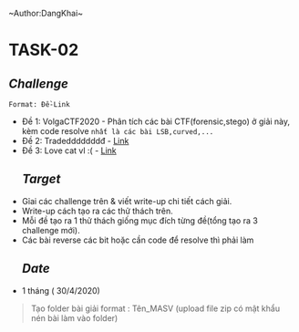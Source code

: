 ~Author:DangKhai~
**<h1>TASK-02</h1>**
***<h2>Challenge</h2>***
  `Format: Đề-Link`
  * Đề 1: VolgaCTF2020 - Phân tích các bài CTF(forensic,stego) ở giải này, kèm code resolve `nhất là các bài LSB,curved,...`
  * Đề 2: Tradedddddddđ - [Link](https://drive.google.com/file/d/1Ew6YU8QcgE1FGMTQq2R1i39iQcp8Jzjy/view?usp=sharing)
  * Đề 3: Love cat vl :( - [Link](https://drive.google.com/file/d/1aUzjLB34NmNccRjjJbib9UnPUsoXW-p0/view?usp=sharing)
***<h2>Target</h2>***
* Gỉai các challenge trên & viết write-up chi tiết cách giải.
* Write-up cách tạo ra các thử thách trên.
* Mỗi đề tạo ra 1 thử thách giống mục đích từng đề(tổng tạo ra 3 challenge mới).
* Các bài reverse các bit hoặc cần code để resolve thì phải làm
***<h2>Date</h2>***
* 1 tháng ( 30/4/2020)
> Tạo folder bài giải format : Tên_MASV (upload file zip có mật khẩu nén bài làm vào folder)
